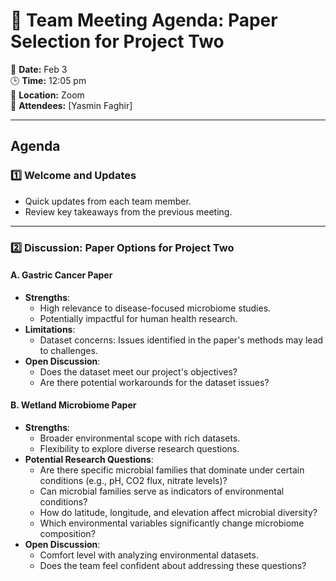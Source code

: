 # 📝 Team Meeting Agenda: Paper Selection for Project Two

📅 **Date:** Feb 3  
🕒 **Time:** 12:05 pm  
📍 **Location:** Zoom  
👥 **Attendees:** [Yasmin Faghir]

---

## Agenda

### 1️⃣ Welcome and Updates
- Quick updates from each team member.
- Review key takeaways from the previous meeting.

---

### 2️⃣ Discussion: Paper Options for Project Two

#### A. Gastric Cancer Paper
- **Strengths**:
  - High relevance to disease-focused microbiome studies.
  - Potentially impactful for human health research.
- **Limitations**:
  - Dataset concerns: Issues identified in the paper's methods may lead to challenges.
- **Open Discussion**:
  - Does the dataset meet our project's objectives?
  - Are there potential workarounds for the dataset issues?

#### B. Wetland Microbiome Paper
- **Strengths**:
  - Broader environmental scope with rich datasets.
  - Flexibility to explore diverse research questions.
- **Potential Research Questions**:
  - Are there specific microbial families that dominate under certain conditions (e.g., pH, CO2 flux, nitrate levels)?
  - Can microbial families serve as indicators of environmental conditions?
  - How do latitude, longitude, and elevation affect microbial diversity?
  - Which environmental variables significantly change microbiome composition?
- **Open Discussion**:
  - Comfort level with analyzing environmental datasets.
  - Does the team feel confident about addressing these questions?
